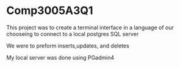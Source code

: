 # Comp3005A3Q1
This project was to create a terminal interface in a language of our chooseing to connect to a local postgres SQL server

We were to preform inserts,updates, and deletes

My local server was done using PGadmin4
